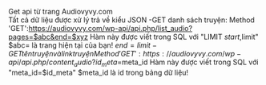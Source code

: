 Get api từ trang Audiovyvy.com<br>
Tất cả dữ liệu được xử lý trả về kiểu JSON
-GET danh sách truyện:
Method 'GET':https://audiovyvy.com/wp-api/api.php/list_audio?pages=$abc&end=$xyz
Hàm này được viết trong SQL với  "LIMIT $start,$limit"
$abc= là trang hiện tại của bạn!
$end = limit
-GET tên truyện và link truyện
Method 'GET':https://audiovyvy.com/wp-api/api.php/content_audio?id_meta=$meta_id
Hàm này được viết trong SQL với "meta_id=$id_meta"
$meta_id là id trong bảng dữ liệu!
